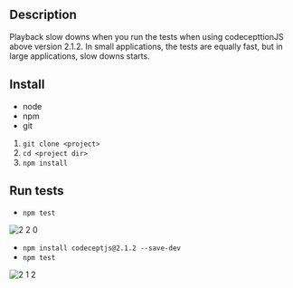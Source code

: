 ## Description
Playback slow downs when you run the tests when using codecepttionJS above version 2.1.2.  In small applications, the tests are equally fast, but in large applications,  slow downs starts. 

## Install
- node
- npm
- git

1. `git clone <project>`
2. `cd <project dir>`
3. `npm install`

## Run tests

- `npm test`

![2 2 0](https://user-images.githubusercontent.com/17942339/62004672-be412e00-b130-11e9-9497-7489cc2ec518.png)

- `npm install codeceptjs@2.1.2 --save-dev`
- `npm test`

![2 1 2](https://user-images.githubusercontent.com/17942339/62004687-e03ab080-b130-11e9-878f-731068b8e0b9.png)
